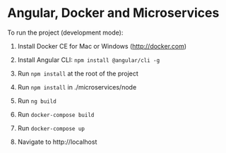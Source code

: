# Angular, Docker and Microservices

To run the project (development mode):

1. Install Docker CE for Mac or Windows (http://docker.com)

1. Install Angular CLI: `npm install @angular/cli -g`

1. Run `npm install` at the root of the project

1. Run `npm install` in ./microservices/node

1. Run `ng build`

1. Run `docker-compose build`

1. Run `docker-compose up`

1. Navigate to http://localhost